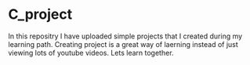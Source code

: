 # C_project
In this repositry I have uploaded simple projects that I created during my learning path.
Creating project is a great way of laerning instead of just viewing lots of youtube videos.
Lets learn together.
